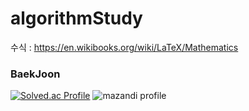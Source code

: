 # algorithmStudy
수식 : https://en.wikibooks.org/wiki/LaTeX/Mathematics
### BaekJoon
[![Solved.ac Profile](http://mazassumnida.wtf/api/v2/generate_badge?boj=smokinggun)](https://solved.ac/smokinggun/)
![mazandi profile](http://mazandi.herokuapp.com/api?handle=smokinggun&theme=dark)
